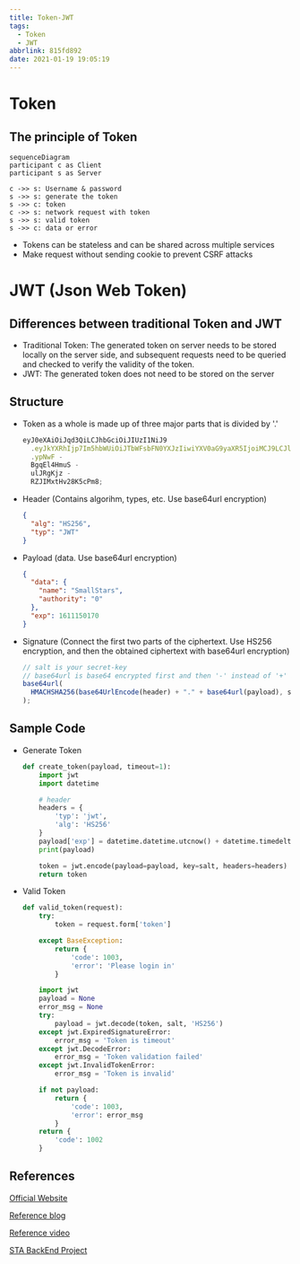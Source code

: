 ```yaml
---
title: Token-JWT
tags:
  - Token
  - JWT
abbrlink: 815fd892
date: 2021-01-19 19:05:19
---
```


# Token

## The principle of Token

```mermaid
sequenceDiagram
participant c as Client
participant s as Server

c ->> s: Username & password
s ->> s: generate the token
s ->> c: token
c ->> s: network request with token
s ->> s: valid token
s ->> c: data or error

```

- Tokens can be stateless and can be shared across multiple services
- Make request without sending cookie to prevent CSRF attacks

# JWT (Json Web Token)

## Differences between traditional Token and JWT

- Traditional Token: The generated token on server needs to be stored locally on the server side, and subsequent requests need to be queried and checked to verify the validity of the token.
- JWT: The generated token does not need to be stored on the server

## Structure

- Token as a whole is made up of three major parts that is divided by '.'

  ```js
  eyJ0eXAiOiJqd3QiLCJhbGciOiJIUzI1NiJ9
    .eyJkYXRhIjp7Im5hbWUiOiJTbWFsbFN0YXJzIiwiYXV0aG9yaXR5IjoiMCJ9LCJleHAiOjE2MTExNTAxNzB9
    .ypNwF -
    BgqEl4HmuS -
    ulJRgKjz -
    RZJIMxtHv28K5cPm8;
  ```

- Header (Contains algorihm, types, etc. Use base64url encryption)

  ```json
  {
    "alg": "HS256",
    "typ": "JWT"
  }
  ```

- Payload (data. Use base64url encryption)

  ```json
  {
    "data": {
      "name": "SmallStars",
      "authority": "0"
    },
    "exp": 1611150170
  }
  ```

- Signature (Connect the first two parts of the ciphertext. Use HS256 encryption, and then the obtained ciphertext with base64url encryption)

  ```js
  // salt is your secret-key
  // base64url is base64 encrypted first and then '-' instead of '+' and '_' instead of '/'
  base64url(
    HMACHSHA256(base64UrlEncode(header) + "." + base64url(payload), salt)
  );
  ```

## Sample Code

- Generate Token

  ```python
  def create_token(payload, timeout=1):
      import jwt
      import datetime

      # header
      headers = {
          'typ': 'jwt',
          'alg': 'HS256'
      }
      payload['exp'] = datetime.datetime.utcnow() + datetime.timedelta(minutes=timeout)
      print(payload)

      token = jwt.encode(payload=payload, key=salt, headers=headers)
      return token
  ```

- Valid Token

  ```python
  def valid_token(request):
      try:
          token = request.form['token']

      except BaseException:
          return {
              'code': 1003,
              'error': 'Please login in'
          }

      import jwt
      payload = None
      error_msg = None
      try:
          payload = jwt.decode(token, salt, 'HS256')
      except jwt.ExpiredSignatureError:
          error_msg = 'Token is timeout'
      except jwt.DecodeError:
          error_msg = 'Token validation failed'
      except jwt.InvalidTokenError:
          error_msg = 'Token is invalid'

      if not payload:
          return {
              'code': 1003,
              'error': error_msg
          }
      return {
          'code': 1002
      }

  ```

## References

[Official Website](https://jwt.io/)

[Reference blog](https://www.cnblogs.com/ls-2018/p/11858551.html)

[Reference video](https://www.bilibili.com/video/BV1tJ411B7yJ?p=2)

[STA BackEnd Project](https://github.com/SmaIIstars/STA)
